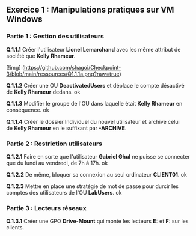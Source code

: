 ## Exercice 1 : Manipulations pratiques sur VM Windows 

### Partie 1 : Gestion des utilisateurs

**Q.1.1.1** Créer l'utilisateur **Lionel Lemarchand** avec les même attribut de société que **Kelly Rhameur**.

[!img] (https://github.com/shagoi/Checkpoint-3/blob/main/ressources/Q1.1.1a.png?raw=true)

**Q.1.1.2** Créer une OU **DeactivatedUsers** et déplace le compte désactivé de **Kelly Rhameur** dedans.
ok

**Q.1.1.3** Modifier le groupe de l'OU dans laquelle était **Kelly Rhameur** en conséquence.
ok

**Q.1.1.4** Créer le dossier Individuel du nouvel utilisateur et archive celui de **Kelly Rhameur** en le suffixant par **-ARCHIVE**.

### Partie 2 : Restriction utilisateurs

**Q.1.2.1** Faire en sorte que l'utilisateur **Gabriel Ghul** ne puisse se connecter que du lundi au vendredi, de 7h à 17h.
ok

**Q.1.2.2** De même, bloquer sa connexion au seul ordinateur **CLIENT01**.
ok

**Q.1.2.3** Mettre en place une stratégie de mot de passe pour durcir les comptes des utilisateurs de l'OU **LabUsers**.
ok
### Partie 3 : Lecteurs réseaux

**Q.1.3.1** Créer une GPO **Drive-Mount** qui monte les lecteurs **E:** et **F:** sur les clients.

